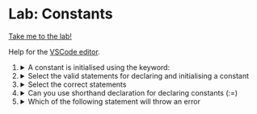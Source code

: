 # Lab: Constants

[Take me to the lab!](https://kodekloud.com/topic/lab-constants/)

Help for the [VSCode editor](https://github.com/kodekloudhub/community-faq/blob/main/docs/vscode-tips.md).

1.  <details>
    <summary>A constant is initialised using the keyword:</summary>

    * `var`
    * `fixed_var`
    * `const`
    * `constant`

    <details>
    <summary>Reveal</summary>

    > `const`

    </details>
    </details>

1.  <details>
    <summary>Select the valid statements for declaring and initialising a constant</summary>

    1. `const c int = "mouse"`
    1. `const c int = 90`
    1. `const c = 90`
    1. `const c int = 90.00`

    <details>
    <summary>Reveal</summary>

    > B, C

    A and D are type mismatches.

    </details>
    </details>

1.  <details>
    <summary>Select the correct statements</summary>

    1.  ```go
        const c int = 70
        ```

    1.  ```go
        const c int
        c = 70
        ```

    1.  ```go
        var c int
        c = 70
        ```

    1.  ```go
        var c = 90
        ```

    <details>
    <summary>Reveal</summary>

    > A, C, D

    B is incorrect because a `const` must be assigned a value when it is declared, not in a separate statement.

    </details>
    </details>

1.  <details>
    <summary>Can you use shorthand declaration for declaring constants (:=)</summary>

    * No
    * Yes
    * Optional
    * None of the above

    <details>
    <summary>Reveal</summary>

    > No

    </details>
    </details>

1.  <details>
    <summary>Which of the following statement will throw an error</summary>

    1.  ```go
        const name = "Harry"
        fmt.Print(name)
        ```

    1.  ```go
        var name = "Harry"
        fmt.Print(name)
        ```

    1.  ```go
        const name = "Harry"
        name = "Snape"
        fmt.Print(name)
        ```

    1.  ```go
        var name string = "Harry"
        fmt.Print(name)
        ```

    <details>
    <summary>Reveal</summary>

    > C

    `const` is by definition constant. This means that once declared, it cannot be reassigned.

    </details>
    </details>

